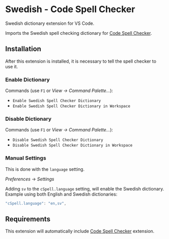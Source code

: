 # Swedish - Code Spell Checker

Swedish dictionary extension for VS Code.

Imports the Swedish spell checking dictionary for [Code Spell Checker](https://marketplace.visualstudio.com/items?itemName=streetsidesoftware.code-spell-checker).

## Installation

After this extension is installed, it is necessary to tell the spell checker to use it.

### Enable Dictionary

Commands (use `F1` or _View -> Command Palette..._):

- `Enable Swedish Spell Checker Dictionary`
- `Enable Swedish Spell Checker Dictionary in Workspace`

### Disable Dictionary

Commands (use `F1` or _View -> Command Palette..._):

- `Disable Swedish Spell Checker Dictionary`
- `Disable Swedish Spell Checker Dictionary in Workspace`

### Manual Settings

This is done with the `language` setting.

_Preferences_ -> _Settings_

Adding `sv` to the `cSpell.language` setting, will enable the Swedish dictionary.
Example using both English and Swedish dictionaries:

```javascript
"cSpell.language": "en,sv",
```

## Requirements

This extension will automatically include [Code Spell Checker](https://marketplace.visualstudio.com/items?itemName=streetsidesoftware.code-spell-checker) extension.
